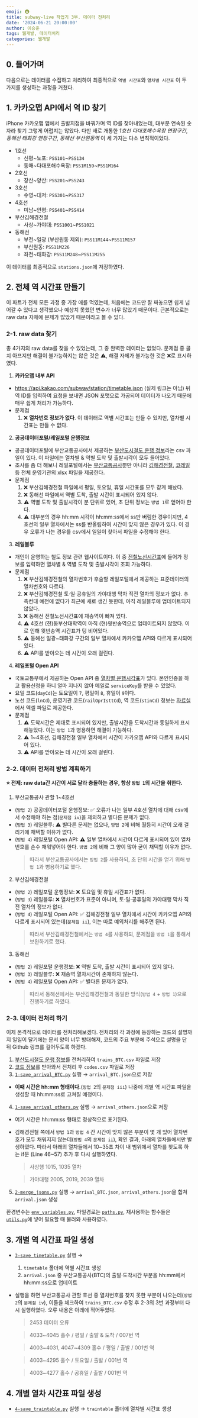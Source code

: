 ```yaml
---
emoji: 🚇
title: subway-live 작업기 3부. 데이터 전처리
date: '2024-06-21 20:00:00'
author: 이승준
tags: 웹개발, 데이터처리
categories: 웹개발
---
```


## 0. 들어가며
다음으로는 데이터를 수집하고 처리하여 최종적으로 `역별 시간표`와 `열차별 시간표` 이 두 가지를 생성하는 과정을 거쳤다.

## 1. 카카오맵 API에서 역 ID 찾기
iPhone 카카오맵 앱에서 출발지점을 바꿔가며 역 ID를 찾아내었는데, 대부분 연속된 숫자라 찾기 그렇게 어렵지는 않았다. 다만 새로 개통한 *1호선 다대포해수욕장 연장구간*, *동해선 태화강 연장구간*, *동해선 부산원동역* 이 세 가지는 다소 변칙적이었다.

* 1호선
  * 신평&#126;노포: `PSS101`&#126;`PSS134`
  * 동매&#126;다대포해수욕장: `PSS1M159`&#126;`PSS1M164`
* 2호선
  * 장산&#126;양산: `PSS201`&#126;`PSS243`
* 3호선
  * 수영&#126;대저: `PSS301`&#126;`PSS317`
* 4호선
  * 미남&#126;안평: `PSS401`&#126;`PSS414`
* 부산김해경전철
  * 사상&#126;가야대: `PSS1001`&#126;`PSS1021`
* 동해선
  * 부전&#126;일광 (부산원동 제외): `PSS11M144`&#126;`PSS11M157`
  * 부산원동: `PSS11M226`
  * 좌천&#126;태화강: `PSS11M248`&#126;`PSS11M255`

이 데이터를 최종적으로 `stations.json`에 저장하였다.

## 2. 전체 역 시간표 만들기
이 파트가 전체 모든 과정 중 가장 애를 먹였는데, 처음에는 코드만 잘 짜놓으면 쉽게 넘어갈 수 있다고 생각했으나 예상치 못했던 변수가 너무 많았기 때문이다. 근본적으로는 raw data 자체에 문제가 많았기 때문이라고 볼 수 있다.

### 2-1. raw data 찾기
총 4가지의 raw data를 찾을 수 있었는데, 그 중 완벽한 데이터는 없었다. 문제점 중 골치 아프지만 해결이 불가능하지는 않은 것은 ⚠️, 해결 자체가 불가능한 것은 ❌로 표시하였다.

1. **카카오맵 내부 API**
* https://api.kakao.com/subway/station/timetable.json (실제 링크는 아님) 뒤 역 ID를 입력하여 요청을 보내면 JSON 포맷으로 가공되어 데이터가 나오기 때문에 매우 쉽게 처리가 가능하다.
* 문제점
  1. ❌ **열차번호 정보가 없다**. 이 데이터로 역별 시간표는 만들 수 있지만, 열차별 시간표는 만들 수 없다.

2. **공공데이터포털/레일포털 운행정보**
* 공공데이터포털에 부산교통공사에서 제공하는 [부산도시철도 운행 정보](https://www.data.go.kr/data/15082980/fileData.do)라는 csv 파일이 있다. 이 파일에는 열차별 & 역별 도착 및 출발시각이 모두 들어있다.
* 조사를 좀 더 해보니 레일포털에서는 [부산교통공사](https://data.kric.go.kr/rips/M_01_01/detail.do?id=11)뿐만 아니라 [김해경전철](https://data.kric.go.kr/rips/M_01_01/detail.do?id=12), [코레일](https://data.kric.go.kr/rips/M_01_01/detail.do?id=6) 등 전체 운영기관의 xlsx 파일을 제공한다.
* 문제점
  1. ❌ 부산김해경전철 파일에서 평일, 토요일, 휴일 시간표를 모두 같게 해놨다.
  2. ❌ 동해선 파일에서 역별 도착, 출발 시간이 표시되어 있지 않다.
  3. ⚠️ 역별 도착 및 출발시각이 분 단위로 있어, 초 단위 정보는 `방법 1`로 얻어야 한다.
  4. ⚠️ 대부분의 경우 hh:mm 시각이 hh:mm:ss에서 ss만 버림한 경우이지만, 4호선의 일부 열차에서는 ss를 반올림하여 시간이 맞지 않은 경우가 있다. 이 경우 오류가 나는 경우를 csv에서 일일이 찾아서 파일을 수정해야 한다.

3. **레일블루**
* 개인이 운영하는 철도 정보 관련 웹사이트이다. 이 중 [전철노선시간표](https://rail.blue/railroad/logis/timetable_schedule_sel.aspx)에 들어가 정보를 입력하면 열차별 & 역별 도착 및 출발시각이 조회 가능하다.
* 문제점
  1. ❌ 부산김해경전철의 열차번호가 후술할 레일포털에서 제공하는 표준데이터의 열차번호와 다르다.
  2. ❌ 부산김해경전철 토⋅일⋅공휴일의 가야대행 막차 직전 열차의 정보가 없다. 추측컨대 예전에 없다가 최근에 새로 생긴 듯한데, 아직 레일블루에 업데이트되지 않았다.
  3. ❌ 동해선 전철노선시간표에 재송역이 빠져 있다.
  4. ⚠️ 4호선 (전)동부산대학역이 아직 (현)윗반송역으로 업데이트되지 않았다. 이로 인해 윗반송역 시간표가 텅 비어있다.
  5. ⚠️ 동해선 일광~태화강 구간의 일부 열차에서 카카오맵 API와 다르게 표시되어 있다.
  6. ⚠️ API를 받아오는 데 시간이 오래 걸린다.

4. **레일포털 Open API**
* 국토교통부에서 제공하는 Open API 중 [열차별 운행시각표](https://data.kric.go.kr/rips/M_01_02/detail.do?id=162&service=trainUseInfo&operation=subwayTimetable)가 있다. 본인인증을 하고 활용신청을 하니 얼마 지나지 않아 메일로 `serviceKey`를 받을 수 있었다.
* 요일 코드(`dayCd`)는 토요일이 `7`, 평일이 `8`, 휴일이 `9`이다. 
* 노선 코드(`lnCd`), 운영기관 코드(`railOprIsttCd`), 역 코드(`stinCd`) 정보는 [자료실](https://data.kric.go.kr/rips/M_04_02/detail.do?id=12)에서 엑셀 파일로 제공한다.
* 문제점
  1. ⚠️ 도착시간은 제대로 표시되어 있지만, 출발시간을 도착시간과 동일하게 표시해놓았다. 이는 `방법 1`과 병용하면 해결이 가능하다.
  2. ⚠️ 1~4호선, 김해경전철 일부 열차에서 시간이 카카오맵 API와 다르게 표시되어 있다.
  3. ⚠️ API를 받아오는 데 시간이 오래 걸린다.

### 2-2. 데이터 전처리 방법 계획하기
**⭐️ 전제: raw data간 시간이 서로 달라 충돌하는 경우, 항상 `방법 1`의 시간을 취한다.**
1. 부산교통공사 관할 1~4호선
* (`방법 2`) 공공데이터포털 운행정보: ✅ 오류가 나는 일부 4호선 열차에 대해 csv에서 수정해야 하는 점(`문제점 iv`)을 제외하고 별다른 문제가 없다.
* (`방법 3`) 레일블루: ⚠️ 별다른 문제는 없으나, `방법 2`에 비해 월등히 시간이 오래 걸리기에 채택할 이유가 없다.
* (`방법 4`) 레일포털 Open API: ⚠️ 일부 열차에서 시간이 다르게 표시되어 있어 열차번호를 손수 채워넣어야 한다. `방법 2`에 비해 그 양이 많아 굳이 채택할 이유가 없다.
  > 따라서 부산교통공사에서는 `방법 2`를 사용하되, 초 단위 시간을 얻기 위해 `방법 1`과 병용하기로 했다.

2. 부산김해경전철
* (`방법 2`) 레일포털 운행정보: ❌ 토요일 및 휴일 시간표가 없다.
* (`방법 3`) 레일블루: ❌ 열차번호가 표준이 아니며, 토⋅일⋅공휴일의 가야대행 막차 직전 열차의 정보가 없다. 
* (`방법 4`) 레일포털 Open API: ✅ 김해경전철 일부 열차에서 시간이 카카오맵 API와 다르게 표시되어 있는데(`문제점 ii`), 이는 따로 예외처리를 해주면 된다.
  > 따라서 부산김해경전철에서는 `방법 4`를 사용하되, 문제점을 `방법 1`을 통해서 보완하기로 했다.

3. 동해선
* (`방법 2`) 레일포털 운행정보: ❌ 역별 도착, 출발 시간이 표시되어 있지 않다.
* (`방법 3`) 레일블루: ❌ 재송역 열차시간이 존재하지 않는다.
* (`방법 4`) 레일포털 Open API: ✅ 별다른 문제가 없다.
  > 따라서 동해선에서는 부산김해경전철과 동일한 방식(`방법 4` + `방법 1`)으로 진행하기로 하였다.

### 2-3. 데이터 전처리 하기
이제 본격적으로 데이터를 전처리해보겠다. 전처리의 각 과정에 등장하는 코드의 설명까지 일일이 달기에는 문서 양이 너무 방대해져, 코드의 주요 부분에 주석으로 설명을 단 뒤 Github 링크를 걸어두도록 하겠다.

1. [부산도시철도 운행 정보](https://www.data.go.kr/data/15082980/fileData.do)를 전처리하여 `trains_BTC.csv` 파일로 저장
2. [코드 정보](https://data.kric.go.kr/rips/M_04_02/detail.do?id=12)를 받아와서 전처리 후 `codes.csv` 파일로 저장
3. [`1-save_arrival_BTC.py`](https://github.com/leesj-dev/subway-live/blob/master/preprocessing/scripts/1-save_arrival_BTC.py) 실행 → `arrival_BTC.json`으로 저장
  * **이때 시간은 hh:mm 형태이다.**(`방법 2`의 `문제점 iii`) 나중에 개별 역 시간표 파일을 생성할 때 hh:mm:ss로 고쳐질 예정이다.

4. [`1-save_arrival_others.py`](https://github.com/leesj-dev/subway-live/blob/master/preprocessing/scripts/1-save_arrival_others.py) 실행 → `arrival_others.json`으로 저장
  * 여기 시간은 hh:mm:ss 형태로 정상적으로 표기된다.
  * 김해경전철 쪽에서 `방법 1`과 `방법 4` 간 시간이 맞지 않은 부분이 몇 개 있어 열차번호가 모두 채워지지 않는데(`방법 4`의 `문제점 ii`), 확인 결과, 아래의 열차들에서만 발생하였다. 따라서 아래의 열차들에서 10&#126;35초 차이 내 범위에서 열차를 찾도록 하는 if문 (Line 46&#126;57) 추가 후 다시 실행하였다. 
    > 사상행 1015, 1035 열차

    > 가야대행 2005, 2019, 2039 열차
5. [`2-merge_jsons.py`](https://github.com/leesj-dev/subway-live/blob/master/preprocessing/scripts/2-merge_jsons.py) 실행 → `arrival_BTC.json`, `arrival_others.json`을 합쳐 `arrival.json` 생성

환경변수는 [`env_variables.py`](https://github.com/leesj-dev/subway-live/blob/master/preprocessing/scripts/env_variables.py), 파일경로는 [`paths.py`](https://github.com/leesj-dev/subway-live/blob/master/preprocessing/scripts/paths.py), 재사용하는 함수들은 [`utils.py`](https://github.com/leesj-dev/subway-live/blob/master/preprocessing/scripts/utils.py)에 넣어 필요할 때 불러와 사용하였다.

## 3. 개별 역 시간표 파일 생성
* [`3-save_timetable.py`](https://github.com/leesj-dev/subway-live/blob/master/preprocessing/scripts/3-save_timetable.py) 실행 →
  1. `timetable` 폴더에 역별 시간표 생성
  2. `arrival.json` 중 부산교통공사(BTC)의 출발·도착시간 부분을 hh:mm에서 hh:mm:ss으로 업데이트

* 실행을 하면 부산교통공사 관할 호선 중 열차번호를 찾지 못한 부분이 나오는데(`방법 2`의 `문제점 iv`), 이들을 체크하여 `trains_BTC.csv` 수정 후 2-3의 3번 과정부터 다시 실행하였다. 오류 내용은 아래에 적어두었다.
   > 2453 데이터 오류

   > 4033&#126;4045 홀수 / 평일 / 출발 & 도착 / 007번 역

   > 4003&#126;4031, 4047&#126;4309 홀수 / 평일 / 출발 / 001번 역

   > 4003&#126;4295 홀수 / 토요일 / 출발 / 001번 역

   > 4003&#126;4277 홀수 / 공휴일 / 출발 / 001번 역

## 4. 개별 열차 시간표 파일 생성
* [`4-save_traintable.py`](https://github.com/leesj-dev/subway-live/blob/master/preprocessing/scripts/4-save_traintable.py) 실행 → `traintable` 폴더에 열차별 시간표 생성

```toc
```